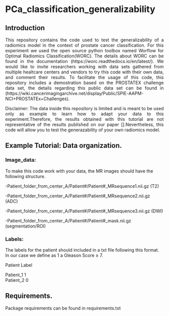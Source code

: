 # PCa_classification_generalizability


## Introduction 

<p align="justify"> This repository contains the code used to test the generalizability of a radiomics model in the context of prostate cancer classification. For this experiment we used the open source python toolbox named Worflow for Optimal Radiomics Classification(WORC). The details about WORC  can be found in the  documentation (https://worc.readthedocs.io/en/latest/).  We would like to invite researchers working with data sets gathered from multiple healtcare centers and vendors to try this code with their own data, and comment their results. To facilitate the usage of this code, this repository includes a demostration based on the PROSTATEX challenge data set, the details regarding this public data set can be found in (https://wiki.cancerimagingarchive.net/display/Public/SPIE-AAPM-NCI+PROSTATEx+Challenges). 

<p align="justify"> Disclaimer: The data inside this repository is limited and is meant to be used only as example to learn how to adapt your data to this experiment.Therefore, the results obtained with this tutorial are not representative of the results published on our paper [].Nevertheless, this code will allow you to test the generazability of your own radiomics model. 

## Example Tutorial: Data organization.

### Image_data:

To make this code work with your data, the MR images should have the following structure. 

-Patient_folder_from_center_A/Patient#/Patient#_MRsequence1.nii.gz (T2)

-Patient_folder_from_center_A/Patient#/Patient#_MRsequence2.nii.gz (ADC)

-Patient_folder_from_center_A/Patient#/Patient#_MRsequence3.nii.gz (DWI)

-Patient_folder_from_center_A/Patient#/Patient#_mask.nii.gz (segmentation/ROI)
                                                
### Labels: 
The labels for the patient should included in a txt file following this format. In our case we define as 1 a Gleason Score ≥ 7.

Patient    Label  

Patient_1   1 <br />
Patient_2   0 <br />


## Requirements.

Package requirements can be found in requirements.txt


